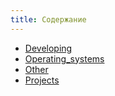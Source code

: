 ```yaml
---
title: Содержание
---
```


- [Developing](./Developing/)
- [Operating_systems](./Operating_systems/)
- [Other](./Other/)
- [Projects](./Projects/)
